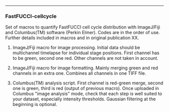 
-------------------------------------------------------------------------------
### **FastFUCCI-cellcycle**
Set of macros to quantify FastFUCCI cell cycle distribution with ImageJ/Fiji and Columbus(TM) software (Perkin Elmer).
Codes are in the order of use. Further details included in macros and in original publication XX.

1. ImageJ/Fiji macro for image processing. Initial data should be multichannel timelapse for individual stage positions. First channel has to be green, second one red. Other channels are not taken in account.

2. ImageJ/Fiji macro for image formatting. Mainly merging green and red channels in an extra one. Combines all channels in one TIFF file.

3. Columbus(TM) analysis script. First channel is red-green merge, second one is green, third is red (output of previous macro). Once uploaded in Columbus "image analysis" mode, check that each step is well suited to your dataset, especially intensity thresholds. Gaussian filtering at the beginning is optional.
